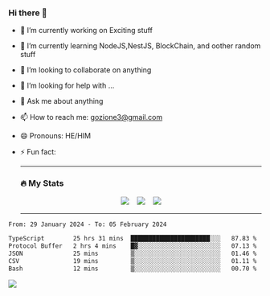 ### Hi there 👋

<!--
**charlieScript/charlieScript** is a ✨ _special_ ✨ repository because its `README.md` (this file) appears on your GitHub profile.

Here are some ideas to get you started: -->

- 🔭 I’m currently working on Exciting stuff
- 🌱 I’m currently learning NodeJS,NestJS, BlockChain, and oother random stuff
- 👯 I’m looking to collaborate on anything
- 🤔 I’m looking for help with ...
- 💬 Ask me about anything
- 📫 How to reach me: gozione3@gmail.com
- 😄 Pronouns: HE/HIM
- ⚡ Fun fact:


  ---

  ### :fire: My Stats

  <div id="stats" align="center">
  <img src="http://github-readme-streak-stats.herokuapp.com?user=charlieScript&theme=dark&date_format=M%20j%5B%2C%20Y%5D" />&nbsp;&nbsp;&nbsp;
  <img src="https://github-readme-stats.vercel.app/api/top-langs/?username=charlieScript&layout=compact&theme=vision-friendly-dark"/>&nbsp;&nbsp;&nbsp;
  <img src="https://github-readme-stats.vercel.app/api?username=charlieScript&show_icons=true&theme=radical"/>
  </div>

  ---



<!--START_SECTION:waka-->

```txt
From: 29 January 2024 - To: 05 February 2024

TypeScript        25 hrs 31 mins  ██████████████████████░░░   87.83 %
Protocol Buffer   2 hrs 4 mins    █▓░░░░░░░░░░░░░░░░░░░░░░░   07.13 %
JSON              25 mins         ▒░░░░░░░░░░░░░░░░░░░░░░░░   01.46 %
CSV               19 mins         ▒░░░░░░░░░░░░░░░░░░░░░░░░   01.11 %
Bash              12 mins         ▒░░░░░░░░░░░░░░░░░░░░░░░░   00.70 %
```

<!--END_SECTION:waka-->
![](https://komarev.com/ghpvc/?username=charlieScript)
